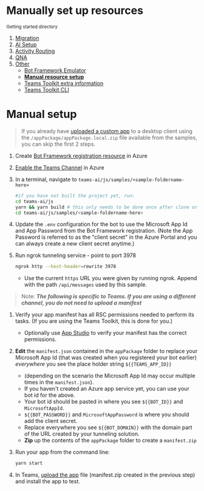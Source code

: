 # Manually set up resources

<small>Getting started directory</small>

1. [Migration](./00.MIGRATION.md)
2. [AI Setup](./01.AI-SETUP.md)
3. [Activity Routing](./02.ACTIVITY-ROUTING.md)
4. [QNA](./03.QNA.md)
5. [Other](../OTHER/TEAMS-TOOLKIT.md)
   - [Bot Framework Emulator](./BOTFRAMEWORK-EMULATOR.md)
   - [**Manual resource setup**](./MANUAL-RESOURCE-SETUP.md)
   - [Teams Toolkit extra information](./TEAMS-TOOLKIT.md)
   - [Teams Toolkit CLI](./TEAMS-TOOLKIT-CLI.md)

# Manual setup

> If you already have [uploaded a custom app](https://learn.microsoft.com/en-us/microsoftteams/platform/concepts/deploy-and-publish/apps-upload) to a desktop client using the `/appPackage/appPackage.local.zip` file available from the samples, you can skip the first 2 steps.

1. Create [Bot Framework registration resource](https://docs.microsoft.com/en-us/azure/bot-service/bot-service-quickstart-registration) in Azure

1. [Enable the Teams Channel](https://docs.microsoft.com/en-us/azure/bot-service/channel-connect-teams?view=azure-bot-service-4.0) in Azure

1. In a terminal, navigate to `teams-ai/js/samples/<sample-foldername-here>`

   ```bash
   #if you have not built the project yet, run:
   cd teams-ai/js
   yarn && yarn build # this only needs to be done once after clone or pull
   cd teams-ai/js/samples/<sample-foldername-here>
   ```

1. Update the `.env` configuration for the bot to use the Microsoft App Id and App Password from the Bot Framework registration. (Note the App Password is referred to as the "client secret" in the Azure Portal and you can always create a new client secret anytime.)

1. Run ngrok tunneling service - point to port 3978

   ```bash
   ngrok http --host-header=rewrite 3978
   ```

   - Use the current `https` URL you were given by running ngrok. Append with the path `/api/messages` used by this sample.

> Note: **_The following is specific to Teams. If you are using a different channel, you do not need to upload a manifest_**

1. Verify your app manifest has all RSC permissions needed to perform its tasks. (If you are using the Teams Toolkit, this is done for you.)

   - Optionally use [App Studio](https://docs.microsoft.com/en-us/microsoftteams/platform/concepts/build-and-test/app-studio-overview) to verify your manifest has the correct permissions.

1. **Edit** the `manifest.json` contained in the `appPackage` folder to replace your Microsoft App Id (that was created when you registered your bot earlier) _everywhere_ you see the place holder string `${{TEAMS_APP_ID}}`

   - (depending on the scenario the Microsoft App Id may occur multiple times in the `manifest.json`).
   - If you haven't created an Azure app service yet, you can use your bot id for the above.
   - Your bot id should be pasted in where you see `${{BOT_ID}}` and `MicrosoftAppId`.
   - `${{BOT_PASSWORD}}` and `MicrosoftAppPassword` is where you should add the client secret.
   - Replace everywhere you see `${{BOT_DOMAIN}}` with the domain part of the URL created by your tunneling solution.
   - **Zip** up the contents of the `appPackage` folder to create a `manifest.zip`

1. Run your app from the command line:

   ```bash
   yarn start
   ```

1. In Teams, [upload the app](https://learn.microsoft.com/en-us/microsoftteams/platform/concepts/deploy-and-publish/apps-upload) file (manifest.zip created in the previous step) and install the app to test.
